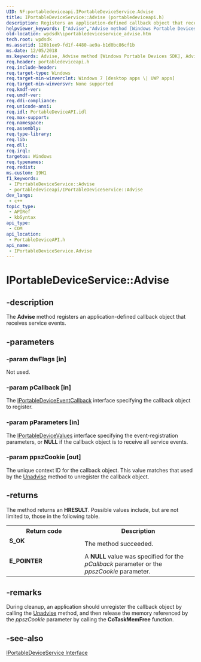 ```yaml
---
UID: NF:portabledeviceapi.IPortableDeviceService.Advise
title: IPortableDeviceService::Advise (portabledeviceapi.h)
description: Registers an application-defined callback object that receives service events.
helpviewer_keywords: ["Advise","Advise method [Windows Portable Devices SDK]","Advise method [Windows Portable Devices SDK]","IPortableDeviceService interface","IPortableDeviceService interface [Windows Portable Devices SDK]","Advise method","IPortableDeviceService.Advise","IPortableDeviceService::Advise","portabledeviceapi/IPortableDeviceService::Advise","wpdsdk.iportabledeviceservice_advise"]
old-location: wpdsdk\iportabledeviceservice_advise.htm
tech.root: wpdsdk
ms.assetid: 128b1ee9-fd1f-4480-ae9a-b1d0bc86cf1b
ms.date: 12/05/2018
ms.keywords: Advise, Advise method [Windows Portable Devices SDK], Advise method [Windows Portable Devices SDK],IPortableDeviceService interface, IPortableDeviceService interface [Windows Portable Devices SDK],Advise method, IPortableDeviceService.Advise, IPortableDeviceService::Advise, portabledeviceapi/IPortableDeviceService::Advise, wpdsdk.iportabledeviceservice_advise
req.header: portabledeviceapi.h
req.include-header: 
req.target-type: Windows
req.target-min-winverclnt: Windows 7 [desktop apps \| UWP apps]
req.target-min-winversvr: None supported
req.kmdf-ver: 
req.umdf-ver: 
req.ddi-compliance: 
req.unicode-ansi: 
req.idl: PortableDeviceAPI.idl
req.max-support: 
req.namespace: 
req.assembly: 
req.type-library: 
req.lib: 
req.dll: 
req.irql: 
targetos: Windows
req.typenames: 
req.redist: 
ms.custom: 19H1
f1_keywords:
 - IPortableDeviceService::Advise
 - portabledeviceapi/IPortableDeviceService::Advise
dev_langs:
 - c++
topic_type:
 - APIRef
 - kbSyntax
api_type:
 - COM
api_location:
 - PortableDeviceAPI.h
api_name:
 - IPortableDeviceService.Advise
---
```


# IPortableDeviceService::Advise


## -description

The <b>Advise</b> method registers an application-defined callback object that receives service events.

## -parameters

### -param dwFlags [in]

Not used.

### -param pCallback [in]

The  <a href="https://docs.microsoft.com/windows/desktop/api/portabledeviceapi/nn-portabledeviceapi-iportabledeviceeventcallback">IPortableDeviceEventCallback</a> interface specifying the callback object to register.

### -param pParameters [in]

The <a href="https://docs.microsoft.com/windows/desktop/wpd_sdk/iportabledevicevalues">IPortableDeviceValues</a> interface specifying the event-registration parameters, or <b>NULL</b> if the callback object is to receive all service events.

### -param ppszCookie [out]

The unique context ID for the callback object. This value matches that used by the <a href="https://docs.microsoft.com/windows/desktop/api/portabledeviceapi/nf-portabledeviceapi-iportabledeviceservice-unadvise">Unadvise</a> method to unregister the callback object.

## -returns

The method returns an <b>HRESULT</b>. Possible values include, but are not limited to, those in the following table.

<table>
<tr>
<th>Return code</th>
<th>Description</th>
</tr>
<tr>
<td width="40%">
<dl>
<dt><b>S_OK</b></dt>
</dl>
</td>
<td width="60%">
The method succeeded.

</td>
</tr>
<tr>
<td width="40%">
<dl>
<dt><b>E_POINTER</b></dt>
</dl>
</td>
<td width="60%">
A <b>NULL</b> value was specified for the <i>pCallback</i> parameter or the <i>ppszCookie</i> parameter.

</td>
</tr>
</table>

## -remarks

During cleanup, an application should unregister the callback object by calling the <a href="https://docs.microsoft.com/windows/desktop/api/portabledeviceapi/nf-portabledeviceapi-iportabledeviceservice-unadvise">Unadvise</a> method, and then release the memory referenced by the <i>ppszCookie</i> parameter by calling the <b>CoTaskMemFree</b> function.

## -see-also

<a href="https://docs.microsoft.com/windows/desktop/api/portabledeviceapi/nn-portabledeviceapi-iportabledeviceservice">IPortableDeviceService Interface</a>

